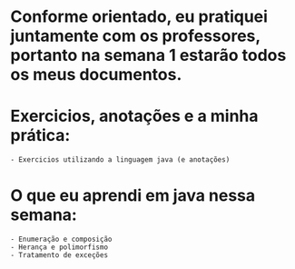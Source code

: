 # Conforme orientado, eu pratiquei juntamente com os professores, portanto na semana 1 estarão todos os meus documentos.
# Exercicios, anotações e a minha prática:

    - Exercicios utilizando a linguagem java (e anotações)

# O que eu aprendi em java nessa semana:

    - Enumeração e composição
    - Herança e polimorfismo
    - Tratamento de exceções